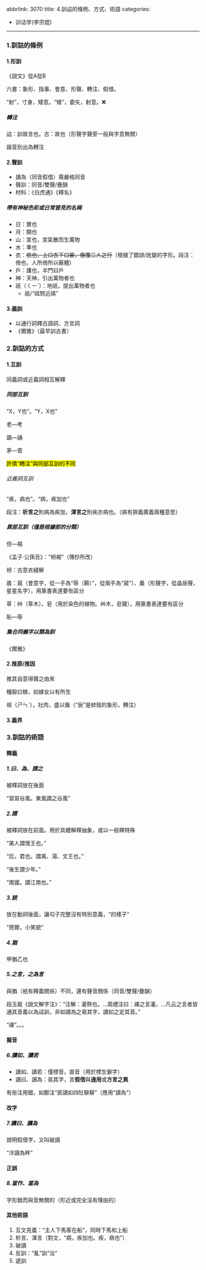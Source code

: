 abbrlink: 3070
title: 4.訓詁的條例、方式、術語
categories:
  - 训诂学(李宗焜)
---
### 1.訓詁的條例

#### 1.形訓

《說文》從A從B

六書：象形、指事、會意、形聲、轉注、假借。

“射”，寸身，矮意。“矮”，委矢，射意。❌

##### 轉注

詁：訓故言也。古：故也（形聲字聲旁一般與字意無關）

諧音別出為轉注

#### 2.聲訓

- 讀為（同音假借）需嚴格同音
- 聲訓：同音/雙聲/疊韻
- 材料：《白虎通》《釋名》

##### 帶有神秘色彩或日常習見的名稱

- 日：實也
- 月：闕也
- 山：宣也，宣氣散而生萬物
- 水：準也
- 衣：~~依也，上曰衣下曰裳，像覆二人之行~~（根據了錯誤/訛變的字形。段注：倚也，人所倚所以蔽體）
- 戶：護也，半門曰戶
- 神：天神，引出萬物者也
- 祇（ㄑㄧˊ）：地祇，提出萬物者也
	- 祇/“祗問近祺”

#### 3.義訓

- 以通行詞釋古語詞、方言詞
- 《爾雅》（最早訓古書）

### 2.訓詁的方式

#### 1.互訓

同義詞或近義詞相互解釋

##### 同部互訓

“X，Y也”。“Y，X也”

老—考

諷—誦

茅—菅

<mark>許慎“轉注”與同部互訓的不同</mark>

###### 近義詞互訓

“疾，病也”。“病，疾加也”

段注：**析言之**則病為疾加，**渾言之**則疾亦病也。（病有狹義廣義兩種意思）

##### 異部互訓（僅是根據部的分類）

但—裼

《孟子·公孫丑》：“袒裼”（傳抄所改）

袒：古意衣縫解

晨：䢅（會意字，從一手為“辱（耨）”，從兩手為“䢅”）、曟（形聲字，從晶辰聲，星星名字），用篆書表達要有區分

草：艸（草木）、皂（用於染色的植物。艸木，皂聲），用篆書表達要有區分

恥—辱

##### 集合同義字以類為訓

《爾雅》

#### 2.推原/推因

推其自意得聲之由來

種穀曰稼，如嫁女以有所生

祳（ㄕㄣˋ），社肉，盛以蜃（“辰”是蚌殼的象形，轉注）

#### 3.義界

### 3.訓詁的術語

#### 釋義

##### 1.曰、為、謂之

被釋詞放在後面

“習習谷風。東風謂之谷風”

##### 2.謂

被釋詞放在前面。用於具體解釋抽象，或以一般釋特殊

“美人謂懷王也。”

“后，君也。謂禹、湯、文王也。”

“後生謂少年。”

“南國，謂江南也。”

##### 3.貌

放在動詞後面，讓句子完整沒有特別意義，“的樣子”

“莞爾，小笑貌”

##### 4.猶

甲猶乙也

##### 5.之言，之為言

與猶（衹有釋義關係）不同，還有聲音關係（同音/雙聲/疊韻）

段玉裁《說文解字注》：“注解：灌祭也。…周禮注曰：祼之言灌。…凡云之言者皆通其音義以為詁訓，非如讀為之易其字，讀如之定其音。”

“祼”。。。

#### 擬音

##### 6.讀如、讀若

- 讀如、讀若：僅標音，直音（用於標生僻字）
- 讀曰、讀為：易其字，言**假借**與**通用**或**方言之異**

有些注用錯，如鄭注“匪讀如四牡騑騑”（應用“讀為”）

#### 改字

##### 7.讀曰、讀為

說明假借字，又叫破讀

“泮讀為畔”

#### 正誤

##### 8.當作、當為

字形錯而與音無關的（形近或完全沒有理由的）

#### 其他術語

1. 互文見義：“主人下馬客在船”，同時下馬和上船
2. 析言、渾言（對文，“病，疾加也。疾，病也”）
3. 破讀
4. 反訓：“亂”訓“治”
5. 遞訓
